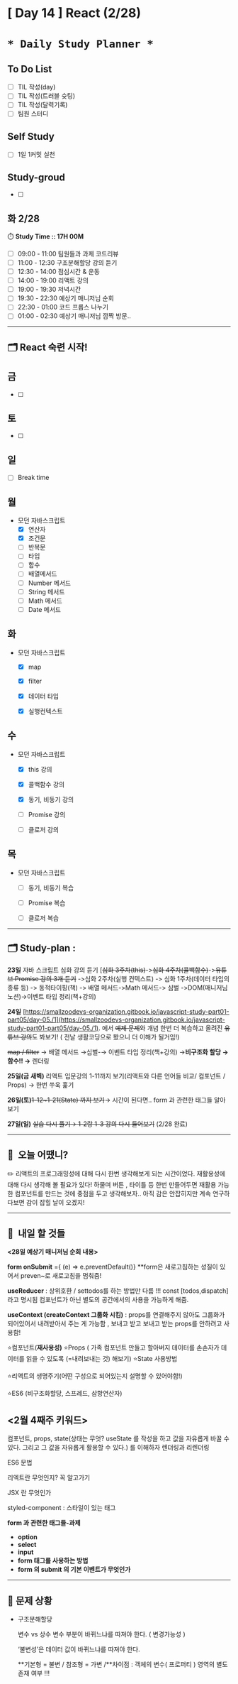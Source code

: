 # [ Day 14 ] React (2/28)

# `* Daily Study Planner *`

## To Do List

- [ ]  TIL 작성(day)
- [ ]  TIL 작성(트러블 슛팅)
- [ ]  TIL 작성(달력기록)
- [ ]  팀원 스터디

## Self Study

- [ ]  1일 1커밋 실천

## **Study-groud**

- [ ]  

## 화  2/28

⏱️ **Study Time ::  17H 00M**

- [ ]  09:00 - 11:00 팀원들과 과제 코드리뷰
- [ ]  11:00 - 12:30 구조분해할당 강의 듣기
- [ ]  12:30 - 14:00 점심시간 & 운동
- [ ]  14:00 - 19:00 리액트 강의
- [ ]  19:00 - 19:30 저녁시간
- [ ]  19:30 - 22:30 예상기 매니저님 순회
- [ ]  22:30 - 01:00 코드 프롭스 나누기
- [ ]  01:00 - 02:30 예상기 매니저님 깜짝 방문..

---

## 🗂️ React 숙련 시작!

## 금

- [ ]  

## 토

- [ ]  

## 일

- [ ]  Break time

## 월

- 모던 자바스크립트
    - [x]  연산자
    - [x]  조건문
    - [ ]  반복문
    - [ ]  타입
    - [ ]  함수
    - [ ]  배열메서드
    - [ ]  Number 메서드
    - [ ]  String 메서드
    - [ ]  Math 메서드
    - [ ]  Date 메서드

## 화

- 모던 자바스크립트
    - [x]  map
    - [x]  filter
    - [x]  데이터 타입
    - [x]  실행컨텍스트
    

## 수

- 모던 자바스크립트
    - [x]  this 강의
    - [x]  콜백함수 강의
    - [x]  동기, 비동기 강의
    - [ ]  Promise 강의
    - [ ]  클로저 강의
    

## 목

- 모던 자바스크립트
    - [ ]  동기, 비동기 복습
    - [ ]  Promise 복습
    - [ ]  클로저 복습
    

---

## 🗂️ **Study-plan**  :

**23일** 자바 스크립트 심화 강의 듣기 [~~심화 3주차(this)~~->~~심화 4주차(콜백함수)~~->~~유튜브 Promise 강의 3개 듣기~~ ->심화 2주차(실행 컨텍스트) -> 심화 1주차(데이터 타입의 종류 등) -> 동적타이핑(책) -> 배열 메서드->Math 메서드-> 심벌 ->DOM(매니저님 노션)->이벤트 타입 정리(책+강의)

**24일** [https://smallzoodevs-organization.gitbook.io/javascript-study-part01-part05/day-05./1](https://smallzoodevs-organization.gitbook.io/javascript-study-part01-part05/day-05./1). 에서 ~~예제 문제~~와 개념 한번 더 복습하고 올려진 ~~유튜브 강의~~도 봐보기! ( 전날 생활코딩으로 봤으니 더 이해가 될거임!) 

~~map / filter~~ → 배열 메서드 →심벌-→  이벤트 타입 정리(책+강의) →**비구조화 할당 → 함수!! →** 렌더링

**25일(금 새벽)** 리액트 입문강의 1-11까지 보기(리액트와 다른 언어들 비교/ 컴포넌트 / Props) → 한번 쑤욱 훑기

**26일(토)**~~1-12~1-21(State) 까지 보기~~→ 시간이 된다면.. form 과 관련한 태그들 알아보기

**27일(일)** ~~실습 다시 풀기→ 1-2랑 1-3 강의 다시 들어보기~~ (2/28 완료)

---

## 🙂  오늘 어땠니?

<aside>
✏️   리액트의 프로그래밍성에 대해 다시 한번 생각해보게 되는 시간이었다.  재활용성에 대해 다시 생각해 볼 필요가 있다! 하물며 버튼 , 타이틀 등 한번 만들어두면 재활용 가능한 컴포넌트를 만드는 것에 중점을 두고 생각해보자.. 아직 감은 안잡히지만 계속 연구하다보면 감이 잡힐 날이 오겠지!

</aside>

---

## 🧳  내일 할 것들

**<28일 예상기 매니저님 순회 내용>**

**form onSubmit** ={ (e) => e.preventDefault()} **form은 새로고침하는 성질이 있어서 preven~로 새로고침을 멈춰줌!

**useReducer** : 상위호환 / settodos를 하는 방법만 다름 !!!
const [todos,dispatch] 라고 명시됨
컴포넌트가 아닌 별도의 공간에서의 사용을 가능하게 해줌.

**useContext (createContext 그룹화 시킴)** : props를 연결해주지 않아도 그룹화가 되어있어서 내려받아서 주는 게 가능함 , 보내고 받고 보내고 받는 props를 안하려고 사용함!

⭐컴포넌트(**재사용성)**
⭐Props ( 가족 컴포넌트 만들고 할아버지 데이터를 손손자가 데이터를 읽을 수 있도록 (=내려보내는 것) 해보기)
⭐State 사용방법

⭐리액트의 생명주기(어떤 구성으로 되어있는지 설명할 수 있어야함!)

⭐ES6 (비구조화할당, 스프레드, 삼항연산자)

## <2월 4째주 키워드>

컴포넌트, props, state(상태는 무엇? useState 를 작성을 하고 값을 자유롭게 바꿀 수 있다. 그리고 그 값을 자유롭게 활용할 수 있다.) 를 이해하자
렌더링과 리렌더링

ES6 문법

리엑트란 무엇인지? 꼭 알고가기

JSX 란 무엇인가

styled-component : 스타일이 있는 태그

**form 과 관련한 태그들-과제**

- **option**
- **select**
- **input**
- **form 태그를 사용하는 방법**
- **form 의 submit 의 기본 이벤트가 무엇인가**

---

## 🤔 문제 상황

- 구조분해할당
    
    변수 vs 상수 변수 부분이 바뀌느냐를 따져야 한다. ( 변경가능성 )
    
    ‘불변성’은 데이터 값이 바뀌느냐를 따져야 한다. 
    
    **기본형 = 불변 / 참조형 = 가변 /**차이점 : 객체의 변수( 프로퍼티 ) 영역의 별도 존재 여부 !!!